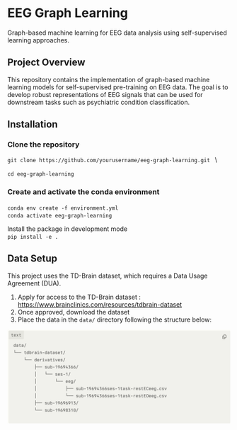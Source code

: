 # EEG Graph Learning

Graph-based machine learning for EEG data analysis using self-supervised learning approaches.

## Project Overview

This repository contains the implementation of graph-based machine learning models for self-supervised pre-training on EEG data. The goal is to develop robust representations of EEG signals that can be used for downstream tasks such as psychiatric condition classification.

## Installation

### Clone the repository
`git clone https://github.com/yourusername/eeg-graph-learning.git `  \

`cd eeg-graph-learning`

###  Create and activate the conda environment
`conda env create -f environment.yml` \
`conda activate eeg-graph-learning`

Install the package in development mode \
`pip install -e .`


## Data Setup

This project uses the TD-Brain dataset, which requires a Data Usage Agreement (DUA).

1. Apply for access to the TD-Brain dataset : https://www.brainclinics.com/resources/tdbrain-dataset
2. Once approved, download the dataset
3. Place the data in the `data/` directory following the structure below:

![Alt text](data_dir_structure.png)

